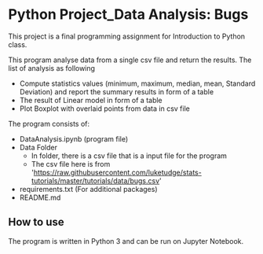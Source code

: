 # Python Project_Data Analysis: Bugs

This project is a final programming assignment for Introduction to Python class.

This program analyse data from a single csv file and return the results.
The list of analysis as following
- Compute statistics values (minimum, maximum, median, mean, Standard Deviation) and report the summary results in form of a table
- The result of Linear model in form of a table
- Plot Boxplot with overlaid points from data in csv file

The program consists of:
- DataAnalysis.ipynb (program file)
- Data Folder
  - In folder, there is a csv file that is a input file for the program
  - The csv file here is from 'https://raw.githubusercontent.com/luketudge/stats-tutorials/master/tutorials/data/bugs.csv'
- requirements.txt (For additional packages)
- README.md


## How to use
The program is written in Python 3 and can be run on Jupyter Notebook.

